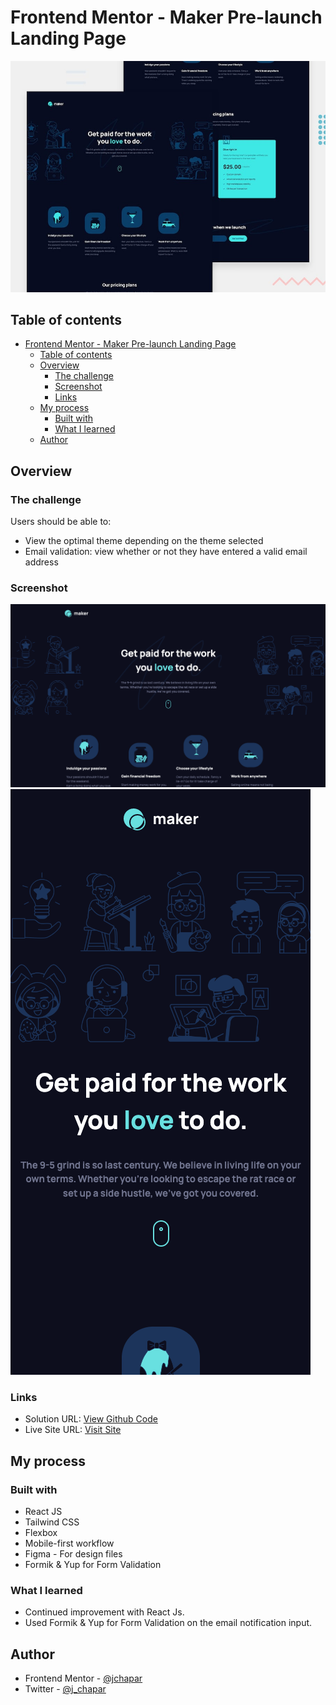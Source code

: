 # Frontend Mentor - Maker Pre-launch Landing Page

![Design preview for the Maker Pre-launch Landing coding challenge](./preview.jpg)

## Table of contents

- [Frontend Mentor - Maker Pre-launch Landing Page](#)
  - [Table of contents](#table-of-contents)
  - [Overview](#overview)
    - [The challenge](#the-challenge)
    - [Screenshot](#screenshot)
    - [Links](#links)
  - [My process](#my-process)
    - [Built with](#built-with)
    - [What I learned](#what-i-learned)
  - [Author](#author)

## Overview

### The challenge

Users should be able to:

- View the optimal theme depending on the theme selected
- Email validation: view whether or not they have entered a valid email address

### Screenshot

![](./desktop.png)
![](./mobile.png)

### Links

- Solution URL: [View Github Code](https://github.com/jchapar/maker-fem)
- Live Site URL: [Visit Site](https://gilded-kitsune-c0532d.netlify.app/)

## My process

### Built with

- React JS
- Tailwind CSS
- Flexbox
- Mobile-first workflow
- Figma - For design files
- Formik & Yup for Form Validation

### What I learned

- Continued improvement with React Js.
- Used Formik & Yup for Form Validation on the email notification input.

## Author

- Frontend Mentor - [@jchapar](https://www.frontendmentor.io/profile/jchapar)
- Twitter - [@j_chapar](https://www.twitter.com/j_chapar)
